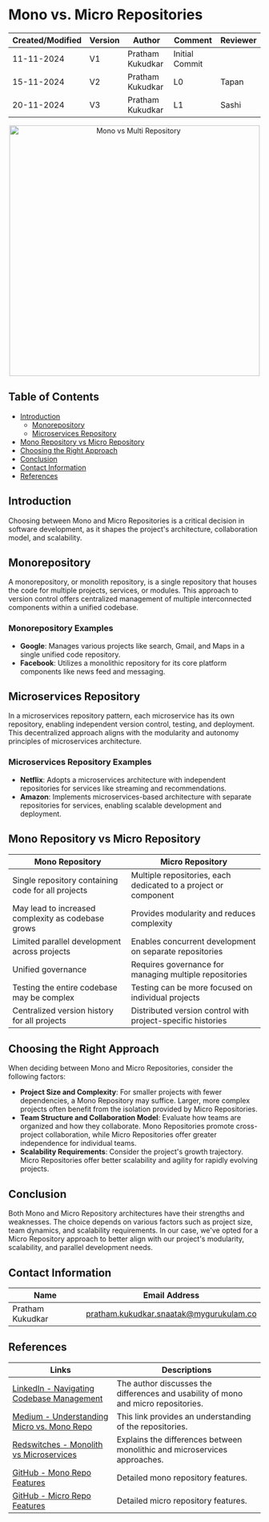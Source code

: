 #  Mono vs. Micro Repositories

| Created/Modified | Version | Author              | Comment          | Reviewer       |
|-------------------|---------|---------------------|------------------|----------------|
| 11-11-2024        | V1      | Pratham Kukudkar    | Initial Commit   |                |
| 15-11-2024        | V2      | Pratham Kukudkar    | L0             |     Tapan            |
| 20-11-2024        | V3      | Pratham Kukudkar    | L1            |       Sashi     |

<p align="center">
  <img src="https://github.com/user-attachments/assets/d8291bcc-bbf7-423f-91da-aefa5fda9632" alt="Mono vs Multi Repository" width="500"/>
</p>

## Table of Contents
- [Introduction](#introduction)
  - [Monorepository](#monorepository)
  - [Microservices Repository](#microservices-repository)
- [Mono Repository vs Micro Repository](#mono-repository-vs-micro-repository)
- [Choosing the Right Approach](#choosing-the-right-approach)
- [Conclusion](#conclusion)
- [Contact Information](#contact-information)
- [References](#references)

## Introduction

Choosing between Mono and Micro Repositories is a critical decision in software development, as it shapes the project's architecture, collaboration model, and scalability.

## Monorepository
A monorepository, or monolith repository, is a single repository that houses the code for multiple projects, services, or modules. This approach to version control offers centralized management of multiple interconnected components within a unified codebase.

### Monorepository Examples
- **Google**: Manages various projects like search, Gmail, and Maps in a single unified code repository.
- **Facebook**: Utilizes a monolithic repository for its core platform components like news feed and messaging.

## Microservices Repository

In a microservices repository pattern, each microservice has its own repository, enabling independent version control, testing, and deployment. This decentralized approach aligns with the modularity and autonomy principles of microservices architecture.

### Microservices Repository Examples
- **Netflix**: Adopts a microservices architecture with independent repositories for services like streaming and recommendations.
- **Amazon**: Implements microservices-based architecture with separate repositories for services, enabling scalable development and deployment.

## Mono Repository vs Micro Repository

| Mono Repository                                       | Micro Repository                                      |
|------------------------------------------------------|-------------------------------------------------------|
| Single repository containing code for all projects   | Multiple repositories, each dedicated to a project or component |
| May lead to increased complexity as codebase grows   | Provides modularity and reduces complexity            |
| Limited parallel development across projects         | Enables concurrent development on separate repositories |
| Unified governance                                   | Requires governance for managing multiple repositories |
| Testing the entire codebase may be complex           | Testing can be more focused on individual projects     |
| Centralized version history for all projects         | Distributed version control with project-specific histories |

## Choosing the Right Approach

When deciding between Mono and Micro Repositories, consider the following factors:

- **Project Size and Complexity**: For smaller projects with fewer dependencies, a Mono Repository may suffice. Larger, more complex projects often benefit from the isolation provided by Micro Repositories.
- **Team Structure and Collaboration Model**: Evaluate how teams are organized and how they collaborate. Mono Repositories promote cross-project collaboration, while Micro Repositories offer greater independence for individual teams.
- **Scalability Requirements**: Consider the project's growth trajectory. Micro Repositories offer better scalability and agility for rapidly evolving projects.

## Conclusion

Both Mono and Micro Repository architectures have their strengths and weaknesses. The choice depends on various factors such as project size, team dynamics, and scalability requirements. In our case, we've opted for a Micro Repository approach to better align with our project's modularity, scalability, and parallel development needs.

## Contact Information

| Name             | Email Address                          |
|------------------|---------------------------------------|
| Pratham Kukudkar | pratham.kukudkar.snaatak@mygurukulam.co |

## References

| Links                                                                                                  | Descriptions                                                                                       |
|-------------------------------------------------------------------------------------------------------|---------------------------------------------------------------------------------------------------|
| [LinkedIn - Navigating Codebase Management](https://www.linkedin.com/pulse/navigating-codebase-management-monorepo-vs-microrepo-rajeev-barnwal-u318f/) | The author discusses the differences and usability of mono and micro repositories. |
| [Medium - Understanding Micro vs. Mono Repo](https://apoorv-tomar.medium.com/a-better-understanding-of-micro-rep-vs-mono-repo-a9f31f1e20fe) | This link provides an understanding of the repositories. |
| [Redswitches - Monolith vs Microservices](https://www.redswitches.com/blog/monolith-vs-microservices/) | Explains the differences between monolithic and microservices approaches. |
| [GitHub - Mono Repo Features](https://github.com/MyGurukulam-p11/Documentation-P11/blob/Pratham-Scrum-26/VCS%20Design%20+%20POC/Mono-Micro%20Repo/Mono%20repo%20features/README.md) | Detailed mono repository features. |
| [GitHub - Micro Repo Features](https://github.com/MyGurukulam-p11/Documentation-P11/tree/Pratham-Scrum-27/VCS%20Design%20+%20POC/Micro%20Repo/Micro%20repo%20features) | Detailed micro repository features. |
